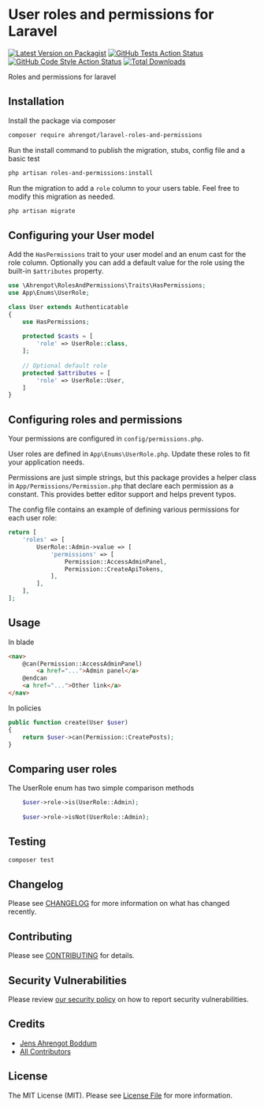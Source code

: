 # User roles and permissions for Laravel

[![Latest Version on Packagist](https://img.shields.io/packagist/v/ahrengot/laravel-roles-and-permissions.svg?style=flat-square)](https://packagist.org/packages/ahrengot/laravel-roles-and-permissions)
[![GitHub Tests Action Status](https://img.shields.io/github/actions/workflow/status/ahrengot/laravel-roles-and-permissions/run-tests.yml?branch=main&label=tests&style=flat-square)](https://github.com/ahrengot/laravel-roles-and-permissions/actions?query=workflow%3Arun-tests+branch%3Amain)
[![GitHub Code Style Action Status](https://img.shields.io/github/actions/workflow/status/ahrengot/laravel-roles-and-permissions/fix-php-code-style-issues.yml?branch=main&label=code%20style&style=flat-square)](https://github.com/ahrengot/laravel-roles-and-permissions/actions?query=workflow%3A"Fix+PHP+code+style+issues"+branch%3Amain)
[![Total Downloads](https://img.shields.io/packagist/dt/ahrengot/laravel-roles-and-permissions.svg?style=flat-square)](https://packagist.org/packages/ahrengot/laravel-roles-and-permissions)

Roles and permissions for laravel

## Installation

Install the package via composer

```bash
composer require ahrengot/laravel-roles-and-permissions
```

Run the install command to publish the migration, stubs, config file and a basic test

```bash
php artisan roles-and-permissions:install
```

Run the migration to add a `role` column to your users table. Feel free to modify this migration as needed.

```bash
php artisan migrate
```

## Configuring your User model

Add the `HasPermissions` trait to your user model and an enum cast for the role column. Optionally you can add a default value for the role using the built-in `$attributes` property.
```php
use \Ahrengot\RolesAndPermissions\Traits\HasPermissions;
use App\Enums\UserRole;

class User extends Authenticatable
{
    use HasPermissions;
    
    protected $casts = [
        'role' => UserRole::class,
    ];
    
    // Optional default role
    protected $attributes = [
        'role' => UserRole::User,
    ]
}
```

## Configuring roles and permissions

Your permissions are configured in `config/permissions.php`. 

User roles are defined in `App\Enums\UserRole.php`. Update these roles to fit your application needs.

Permissions are just simple strings, but this package provides a helper class in `App/Permissions/Permission.php` that declare each permission as a constant. This provides better editor support and helps prevent typos.

The config file contains an example of defining various permissions for each user role:

```php
return [
    'roles' => [
        UserRole::Admin->value => [
            'permissions' => [
                Permission::AccessAdminPanel,
                Permission::CreateApiTokens,
            ],
        ],
    ],
];
```

## Usage

In blade
```html
<nav>
    @can(Permission::AccessAdminPanel)
        <a href="...">Admin panel</a>
    @endcan
    <a href="...">Other link</a>
</nav>
```

In policies
```php
public function create(User $user)
{
    return $user->can(Permission::CreatePosts);
}
```

## Comparing user roles

The UserRole enum has two simple comparison methods

```php
    $user->role->is(UserRole::Admin);
    
    $user->role->isNot(UserRole::Admin);
```

## Testing

```bash
composer test
```

## Changelog

Please see [CHANGELOG](CHANGELOG.md) for more information on what has changed recently.

## Contributing

Please see [CONTRIBUTING](CONTRIBUTING.md) for details.

## Security Vulnerabilities

Please review [our security policy](../../security/policy) on how to report security vulnerabilities.

## Credits

- [Jens Ahrengot Boddum](https://github.com/ahrengot)
- [All Contributors](../../contributors)

## License

The MIT License (MIT). Please see [License File](LICENSE.md) for more information.
